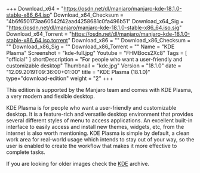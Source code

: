 +++
Download_x64 = "https://osdn.net/dl/manjaro/manjaro-kde-18.1.0-stable-x86_64.iso"
Download_x64_Checksum = "4b6f650173aa60542f42aad4258681c0fa496b51"
Download_x64_Sig = "https://osdn.net/dl/manjaro/manjaro-kde-18.1.0-stable-x86_64.iso.sig"
Download_x64_Torrent = "https://osdn.net/dl/manjaro/manjaro-kde-18.1.0-stable-x86_64.iso.torrent"
Download_x86 = ""
Download_x86_Checksum = ""
Download_x86_Sig = ""
Download_x86_Torrent = ""
Name = "KDE Plasma"
Screenshot = "kde-full.jpg"
Youtube = "FHMBocs2Xc8"
Tags = [ "official" ]
shortDescription = "For people who want a user-friendly and customizable desktop"
Thumbnail = "kde.jpg"
Version = "18.1.0"
date = "12.09.2019T09:36:00+01:00"
title = "KDE Plasma (18.1.0)"
type="download-edition"
weight = "2"
+++

This edition is supported by the Manjaro team and comes with KDE Plasma, a very modern and flexible desktop.

KDE Plasma is for people who want a user-friendly and customizable desktop. It is a feature-rich and versatile desktop environment that provides several different styles of menu to access applications. An excellent built-in interface to easily access and install new themes, widgets, etc, from the internet is also worth mentioning. KDE Plasma is simple by default, a clean work area for real-world usage which intends to stay out of your way, so the user is enabled to create the workflow that makes it more effective to complete tasks.

If you are looking for older images check the [KDE](https://osdn.net/projects/manjaro/storage/z_release_archive/kde) archive.
